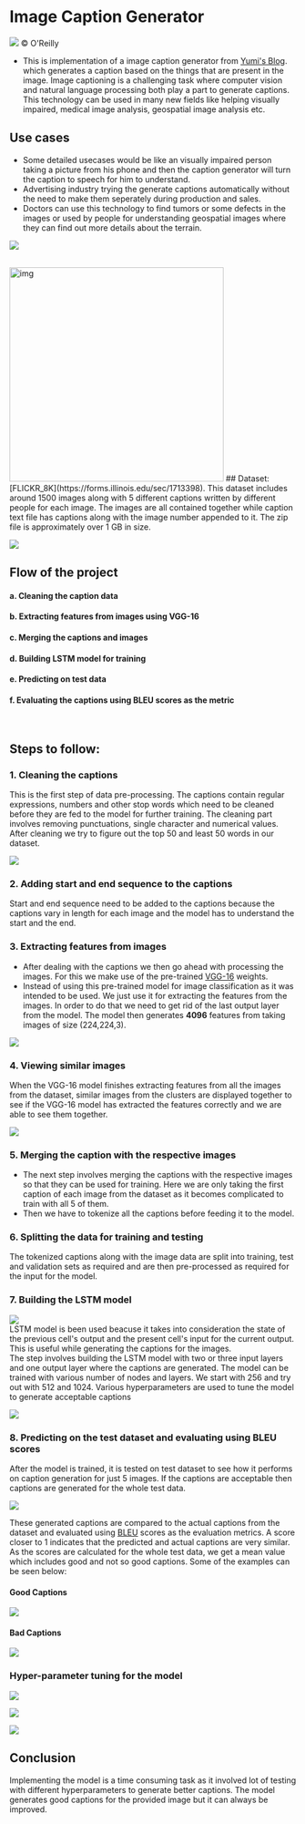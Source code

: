 
# Image Caption Generator

![](images/imagecaption.jpg?raw=true)
© O'Reilly
<br>
* This is implementation of a image caption generator from [Yumi's Blog](https://fairyonice.github.io/Develop_an_image_captioning_deep_learning_model_using_Flickr_8K_data.html). which generates a caption based on the things that are present in the image. Image captioning is a challenging task where computer vision and natural language processing both play a part to generate captions. This technology can be used in many new fields like helping visually impaired, medical image analysis, geospatial image analysis etc.

## Use cases
* Some detailed usecases would be like an visually impaired person taking a picture from his phone and then the caption generator will turn the caption to speech for him to understand. 
* Advertising industry trying the generate captions automatically without the need to make them seperately during production and sales.
* Doctors can use this technology to find tumors or some defects in the images or used by people for understanding geospatial images where they can find out more details about the terrain.

![](images/usecase2.png?raw=true)

<br>
<img width="376" alt="img" src="https://github.com/user-attachments/assets/484fcce4-04e2-4c0f-9394-5e5dc376561e">
## Dataset:
[FLICKR_8K](https://forms.illinois.edu/sec/1713398).
This dataset includes around 1500 images along with 5 different captions written by different people for each image. The images are all contained together while caption text file has captions along with the image number appended to it. The zip file is approximately over 1 GB in size.

![](images/dataset.PNG?raw=true)
<br>

## Flow of the project
#### a. Cleaning the caption data
#### b. Extracting features from images using VGG-16
#### c. Merging the captions and images
#### d. Building LSTM model for training
#### e. Predicting on test data
#### f. Evaluating the captions using BLEU scores as the metric

<br>

## Steps to follow:

### 1. Cleaning the captions
This is the first step of data pre-processing. The captions contain regular expressions, numbers and other stop words which need to be cleaned before they are fed to the model for further training. The cleaning part involves removing punctuations, single character and numerical values.  After cleaning we try to figure out the top 50 and least 50 words in our dataset.

![](images/top50.PNG?raw=true)
<br>

### 2. Adding start and end sequence to the captions
Start and end sequence need to be added to the captions because the captions vary in length for each image and the model has to understand the start and the end.

### 3. Extracting features from images
* After dealing with the captions we then go ahead with processing the images. For this we make use of the pre-trained  [VGG-16](https://github.com/fchollet/deep-learning-models/releases/download/v0.1/vgg16_weights_tf_dim_ordering_tf_kernels.h5) weights.
* Instead of using this pre-trained model for image classification as it was intended to be used. We just use it for extracting the features from the images. In order to do that we need to get rid of the last output layer from the model. The model then generates **4096** features from taking images of size (224,224,3).

![](images/vgg16.PNG?raw=true)
<br>

### 4. Viewing similar images
When the VGG-16 model finishes extracting features from all the images from the dataset, similar images from the clusters are displayed together to see if the VGG-16 model has extracted the features correctly and we are able to see them together.

![](images/cluster1.PNG?raw=true)
<br>

### 5. Merging the caption with the respective images
* The next step involves merging the captions with the respective images so that they can be used for training. Here we are only taking the first caption of each image from the dataset as it becomes complicated to train with all 5 of them. 
* Then we have to tokenize all the captions before feeding it to the model.

### 6. Splitting the data for training and testing
The tokenized captions along with the image data are split into training, test and validation sets as required and are then pre-processed as required for the input for the model.

### 7. Building the LSTM model

![](images/lstm.PNG?raw=true)
<br>
LSTM model is been used beacuse it takes into consideration the state of the previous cell's output and the present cell's input for the current output. This is useful while generating the captions for the images.<br>
The step involves building the LSTM model with two or three input layers and one output layer where the captions are generated. The model can be trained with various number of nodes and layers. We start with 256 and try out with 512 and 1024. Various hyperparameters are used to tune the model to generate acceptable captions

![](images/lstmmodel.PNG?raw=true)
<br>

### 8. Predicting on the test dataset and evaluating using BLEU scores
After the model is trained, it is tested on test dataset to see how it performs on caption generation for just 5 images. If the captions are acceptable then captions are generated for the whole test data. 

![](images/pred2.PNG?raw=true)
<br>

These generated captions are compared to the actual captions from the dataset and evaluated using [BLEU](https://machinelearningmastery.com/calculate-bleu-score-for-text-python) scores as the evaluation metrics. A score closer to 1 indicates that the predicted and actual captions are very similar. As the scores are calculated for the whole test data, we get a mean value which includes good and not so good captions. Some of the examples can be seen below:

#### Good Captions

![](images/good.PNG?raw=true)
<br>

#### Bad Captions

![](images/bad.PNG?raw=true)
<br>

### Hyper-parameter tuning for the model

![](images/chart.png?raw=true)
<br>

![](images/table.png?raw=true)
<br>

![](images/tensorboard.PNG?raw=true)
<br>

## Conclusion
Implementing the model is a time consuming task as it involved lot of testing with different hyperparameters to generate better captions. The model generates good captions for the provided image but it can always be improved.
